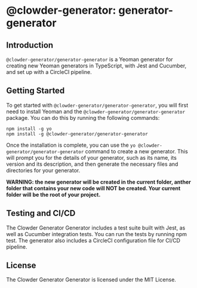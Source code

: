 @clowder-generator: generator-generator
=======================================

Introduction
------------
`@clowder-generator/generator-generator` is a Yeoman generator for creating new Yeoman generators in TypeScript, with Jest and Cucumber, and set up with a CircleCI pipeline.

Getting Started
---------------
To get started with `@clowder-generator/generator-generator`, you will first need to install Yeoman and the `@clowder-generator/generator-generator` package.
You can do this by running the following commands:

```
npm install -g yo
npm install -g @clowder-generator/generator-generator
```

Once the installation is complete, you can use the `yo @clowder-generator/generator-generator` command to create a new generator.
This will prompt you for the details of your generator, such as its name, its version and its description, and then generate the necessary files and directories for your generator.

**WARNING: the new generator will be created in the current folder, anther folder that contains your new code will NOT be created. Your current folder will be the root of your project.**

Testing and CI/CD
-----------------
The Clowder Generator Generator includes a test suite built with Jest, as well as Cucumber integration tests. You can run the tests by running npm test. The generator also includes a CircleCI configuration file for CI/CD pipeline.

License
-------
The Clowder Generator Generator is licensed under the MIT License.
